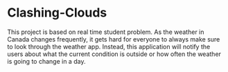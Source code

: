 # Clashing-Clouds
This project is based on real time student problem. As the weather in Canada changes frequently, it gets hard for everyone to always make sure to look through the weather app. Instead, this application will notify the users about what the current condition is outside or how often the weather is going to change in a day.
